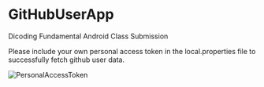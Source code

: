 # GitHubUserApp
Dicoding Fundamental Android Class Submission

Please include your own personal access token in the local.properties file to successfully fetch github user data.

![PersonalAccessToken](https://user-images.githubusercontent.com/95996240/201507285-fd10b920-7629-46f8-b616-10664904c81e.png)
